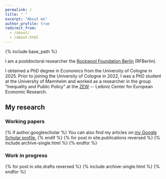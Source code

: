 ```yaml
---
permalink: /
title: " "
excerpt: "About me"
author_profile: true
redirect_from: 
  - /about/
  - /about.html
---
```

{% include base_path %}


I am a postdoctoral researcher the [Rockwool Foundation Berlin](https://www.rfberlin.com) (RFBerlin).

I obtained a PhD degree in Economics from the University of Cologne in 2025. Prior to joining the University of Cologne in 2022, I was a PhD student at the University of Mannheim and worked as a researcher in the group "Inequality and Public Policy" at the [ZEW](https://www.zew.de/en/) -- Leibniz Center for European Economic Research.


## My research 
### Working papers
{% if author.googlescholar %}
  You can also find my articles on <u><a href="{{author.googlescholar}}">my Google Scholar profile</a>.</u>
{% endif %}
{% for post in site.publications reversed %}
  {% include archive-single.html %}
{% endfor %} 


### Work in progress
{% for post in site.drafts reversed %}
  {% include archive-single.html %}
{% endfor %}






